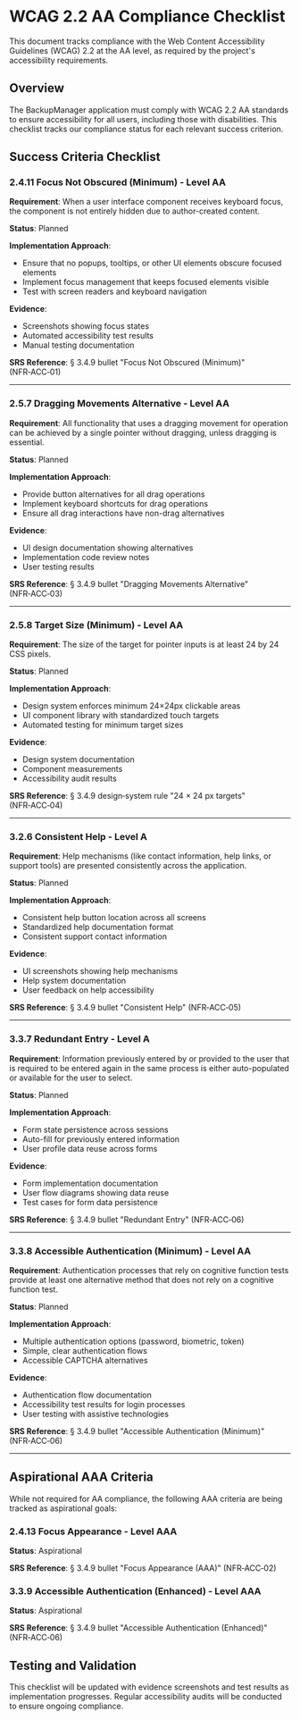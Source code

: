 # WCAG 2.2 AA Compliance Checklist

This document tracks compliance with the Web Content Accessibility Guidelines (WCAG) 2.2 at the AA level, as required by the project's accessibility requirements.

## Overview

The BackupManager application must comply with WCAG 2.2 AA standards to ensure accessibility for all users, including those with disabilities. This checklist tracks our compliance status for each relevant success criterion.

## Success Criteria Checklist

### 2.4.11 Focus Not Obscured (Minimum) - Level AA

**Requirement**: When a user interface component receives keyboard focus, the component is not entirely hidden due to author-created content.

**Status**: Planned

**Implementation Approach**:
- Ensure that no popups, tooltips, or other UI elements obscure focused elements
- Implement focus management that keeps focused elements visible
- Test with screen readers and keyboard navigation

**Evidence**: 
- Screenshots showing focus states
- Automated accessibility test results
- Manual testing documentation

**SRS Reference**: § 3.4.9 bullet "Focus Not Obscured (Minimum)" (NFR‑ACC‑01)

---

### 2.5.7 Dragging Movements Alternative - Level AA

**Requirement**: All functionality that uses a dragging movement for operation can be achieved by a single pointer without dragging, unless dragging is essential.

**Status**: Planned

**Implementation Approach**:
- Provide button alternatives for all drag operations
- Implement keyboard shortcuts for drag operations
- Ensure all drag interactions have non-drag alternatives

**Evidence**:
- UI design documentation showing alternatives
- Implementation code review notes
- User testing results

**SRS Reference**: § 3.4.9 bullet "Dragging Movements Alternative" (NFR‑ACC‑03)

---

### 2.5.8 Target Size (Minimum) - Level AA

**Requirement**: The size of the target for pointer inputs is at least 24 by 24 CSS pixels.

**Status**: Planned

**Implementation Approach**:
- Design system enforces minimum 24×24px clickable areas
- UI component library with standardized touch targets
- Automated testing for minimum target sizes

**Evidence**:
- Design system documentation
- Component measurements
- Accessibility audit results

**SRS Reference**: § 3.4.9 design‑system rule "24 × 24 px targets" (NFR‑ACC‑04)

---

### 3.2.6 Consistent Help - Level A

**Requirement**: Help mechanisms (like contact information, help links, or support tools) are presented consistently across the application.

**Status**: Planned

**Implementation Approach**:
- Consistent help button location across all screens
- Standardized help documentation format
- Consistent support contact information

**Evidence**:
- UI screenshots showing help mechanisms
- Help system documentation
- User feedback on help accessibility

**SRS Reference**: § 3.4.9 bullet "Consistent Help" (NFR‑ACC‑05)

---

### 3.3.7 Redundant Entry - Level A

**Requirement**: Information previously entered by or provided to the user that is required to be entered again in the same process is either auto-populated or available for the user to select.

**Status**: Planned

**Implementation Approach**:
- Form state persistence across sessions
- Auto-fill for previously entered information
- User profile data reuse across forms

**Evidence**:
- Form implementation documentation
- User flow diagrams showing data reuse
- Test cases for form data persistence

**SRS Reference**: § 3.4.9 bullet "Redundant Entry" (NFR‑ACC‑06)

---

### 3.3.8 Accessible Authentication (Minimum) - Level AA

**Requirement**: Authentication processes that rely on cognitive function tests provide at least one alternative method that does not rely on a cognitive function test.

**Status**: Planned

**Implementation Approach**:
- Multiple authentication options (password, biometric, token)
- Simple, clear authentication flows
- Accessible CAPTCHA alternatives

**Evidence**:
- Authentication flow documentation
- Accessibility test results for login processes
- User testing with assistive technologies

**SRS Reference**: § 3.4.9 bullet "Accessible Authentication (Minimum)" (NFR‑ACC‑06)

---

## Aspirational AAA Criteria

While not required for AA compliance, the following AAA criteria are being tracked as aspirational goals:

### 2.4.13 Focus Appearance - Level AAA

**Status**: Aspirational

**SRS Reference**: § 3.4.9 bullet "Focus Appearance (AAA)" (NFR‑ACC‑02)

### 3.3.9 Accessible Authentication (Enhanced) - Level AAA

**Status**: Aspirational

**SRS Reference**: § 3.4.9 bullet "Accessible Authentication (Enhanced)" (NFR‑ACC‑06)

## Testing and Validation

This checklist will be updated with evidence screenshots and test results as implementation progresses. Regular accessibility audits will be conducted to ensure ongoing compliance.